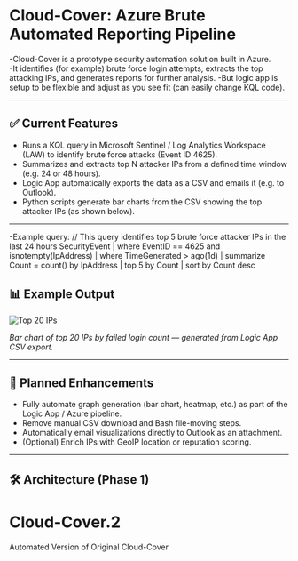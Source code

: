 # Cloud-Cover: Azure Brute Automated Reporting Pipeline

-Cloud-Cover is a prototype security automation solution built in Azure.  
-It identifies (for example) brute force login attempts, extracts the top attacking IPs, and generates reports for further analysis.
-But logic app is setup to be flexible and adjust as you see fit (can easily change KQL code).

---

## ✅ **Current Features**
- Runs a KQL query in Microsoft Sentinel / Log Analytics Workspace (LAW) to identify brute force attacks (Event ID 4625).
- Summarizes and extracts top N attacker IPs from a defined time window (e.g. 24 or 48 hours).
- Logic App automatically exports the data as a CSV and emails it (e.g. to Outlook).
- Python scripts generate bar charts from the CSV showing the top attacker IPs (as shown below).

---

-Example query:
// This query identifies top 5 brute force attacker IPs in the last 24 hours
SecurityEvent
| where EventID == 4625 and isnotempty(IpAddress)
| where TimeGenerated > ago(1d)
| summarize Count = count() by IpAddress
| top 5 by Count
| sort by Count desc


## 📊 **Example Output**

![Top 20 IPs](insert_screenshot_link_or_relative_path.png)

*Bar chart of top 20 IPs by failed login count — generated from Logic App CSV export.*

---

## 🌟 **Planned Enhancements**
- Fully automate graph generation (bar chart, heatmap, etc.) as part of the Logic App / Azure pipeline.
- Remove manual CSV download and Bash file-moving steps.
- Automatically email visualizations directly to Outlook as an attachment.
- (Optional) Enrich IPs with GeoIP location or reputation scoring.

---

## 🛠 **Architecture (Phase 1)**

# Cloud-Cover.2
Automated Version of Original Cloud-Cover

